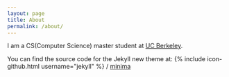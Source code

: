 ```yaml
---
layout: page
title: About
permalink: /about/
---
```


I am a CS(Computer Science) master student at [UC Berkeley](https://berkeley.edu).

You can find the source code for the Jekyll new theme at:
{% include icon-github.html username="jekyll" %} /
[minima](https://github.com/jekyll/minima)

